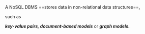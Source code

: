 A NoSQL DBMS ==stores data in non-relational data structures==,

such as

***key-value pairs, document-based models*** or ***graph models.***